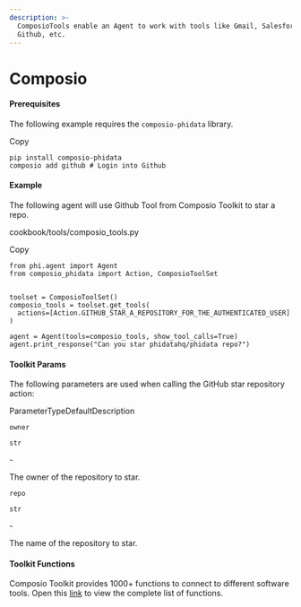```yaml
---
description: >-
  ComposioTools enable an Agent to work with tools like Gmail, Salesforce,
  Github, etc.
---
```


# Composio

#### Prerequisites <a href="#prerequisites" id="prerequisites"></a>

The following example requires the `composio-phidata` library.

Copy

```
pip install composio-phidata
composio add github # Login into Github
```

#### [​](https://docs.phidata.com/tools/composio#example)Example <a href="#example" id="example"></a>

The following agent will use Github Tool from Composio Toolkit to star a repo.

cookbook/tools/composio\_tools.py

Copy

```
from phi.agent import Agent
from composio_phidata import Action, ComposioToolSet


toolset = ComposioToolSet()
composio_tools = toolset.get_tools(
  actions=[Action.GITHUB_STAR_A_REPOSITORY_FOR_THE_AUTHENTICATED_USER]
)

agent = Agent(tools=composio_tools, show_tool_calls=True)
agent.print_response("Can you star phidatahq/phidata repo?")
```

#### [​](https://docs.phidata.com/tools/composio#toolkit-params)Toolkit Params <a href="#toolkit-params" id="toolkit-params"></a>

The following parameters are used when calling the GitHub star repository action:

ParameterTypeDefaultDescription

`owner`

`str`

\-

The owner of the repository to star.

`repo`

`str`

\-

The name of the repository to star.

#### [​](https://docs.phidata.com/tools/composio#toolkit-functions)Toolkit Functions <a href="#toolkit-functions" id="toolkit-functions"></a>

Composio Toolkit provides 1000+ functions to connect to different software tools. Open this [link](https://composio.dev/tools) to view the complete list of functions.

[\
](https://VixData.gitbook.io/VixData/documentation/tools/cal.com)
